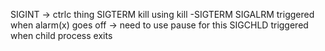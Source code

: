 SIGINT -> ctrlc thing
SIGTERM kill using kill -SIGTERM <pid>
SIGALRM triggered when alarm(x) goes off -> need to use pause for this
SIGCHLD triggered when child process exits
